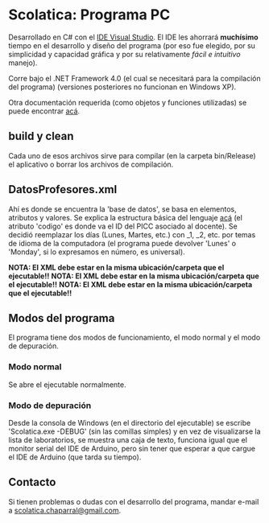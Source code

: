 # Scolatica: Programa PC


Desarrollado en C# con el [IDE Visual Studio](https://visualstudio.microsoft.com/).
El IDE les ahorrará __muchísimo__ tiempo en el desarrollo y diseño del programa (por eso fue elegido, por su simplicidad y capacidad gráfica y por su relativamente _fácil e intuitivo_ manejo).


Corre bajo el .NET Framework 4.0 (el cual se necesitará para la compilación del programa) (versiones posteriores no funcionan en Windows XP).


Otra documentación requerida (como objetos y funciones utilizadas) se puede encontrar [acá](https://docs.microsoft.com/es-ar/dotnet/api/?view=netframework-4.0).




## __build__ y __clean__


Cada uno de esos archivos sirve para compilar (en la carpeta bin/Release) el aplicativo o borrar los archivos de compilación.




## DatosProfesores.xml


Ahí es donde se encuentra la 'base de datos', se basa en elementos, atributos y valores. Se explica la estructura básica del lenguaje [acá](https://es.wikipedia.org/wiki/Extensible_Markup_Language#Estructura_de_un_documento_XML) (el atributo 'codigo' es donde va el ID del PICC asociado al docente).
Se decidió reemplazar los días (Lunes, Martes, etc.) con _1, _2, etc. por temas de idioma de la computadora (el programa puede devolver 'Lunes' o 'Monday', si lo expresamos en número, es universal).

__NOTA: El XML debe estar en la misma ubicación/carpeta que el ejecutable!!__
__NOTA: El XML debe estar en la misma ubicación/carpeta que el ejecutable!!__
__NOTA: El XML debe estar en la misma ubicación/carpeta que el ejecutable!!__




## Modos del programa


El programa tiene dos modos de funcionamiento, el modo normal y el modo de depuración.



### Modo normal


Se abre el ejecutable normalmente.


### Modo de depuración


Desde la consola de Windows (en el directorio del ejecutable) se escribe 'Scolatica.exe -DEBUG' (sin las comillas simples) y en vez de visualizarse la lista de laboratorios, se muestra una caja de texto, funciona igual que el monitor serial del IDE de Arduino, pero sin tener que esperar a que cargue el IDE de Arduino (que tarda su tiempo).




## Contacto


Si tienen problemas o dudas con el desarrollo del programa, mandar e-mail a [scolatica.chaparral@gmail.com](mailto:scolatica.chaparral@gmail.com).
